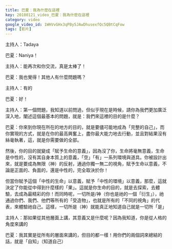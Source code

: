 ```yaml
---
title: 巴夏：我為什麼在這裡
key: 20180121_video_巴夏：我為什麼在這裡
category: video
google_video_id: 1WHVvGHx3qPBy5JAwDhusexfQc5QBtCqFow
tags: [影片]
---
```


主持人：Tadaya

巴夏：Naniya！

主持人：能再次和你交流，真是太棒了！

巴夏：我也覺得！其他人有什麼問題嗎？

主持人：有的

巴夏：好！

主持人：第一個問題，我知道以前問過，但似乎現在是時候，請你為我們更加廣泛深入地，闡述這個最基本的問題，就是：我們來這裡的目的是什麼？

巴夏：你來到你現在所在的地方的目的，就是要儘可能地成為「完整的自己」，而你實現的方式，就是在你的最高興奮上，盡你最大能力地去行動，並且對結果沒有絲毫執著，這，就是你需要做的全部。

然後，你的目的就變成「賦予生命的意義」，因為沒了你，生命將毫無意義，生命是中性的，沒有其自身本質上的意義，「空」「有」一系列環境與道具。你被設計出來，就是要成為無限（神）的反射，通過你獨一無二的視角，賦予生命以意義，不論是正面的、負面的，還是中性的，完全取決於你！

但當你賦予這個「中性的生命」以意義，賦予「中性的環境」以意義，那麼，這就決定了你能從中得到什麼樣的「果」。這就是你生命的目的，就是去探索，去體驗，去成為最精彩的你！而同時呢，一切所是/神（你也是祂的一個「衍生」），祂通過你們、我們、他們等所有的「受造物」，也就是所有的「不同的視角」的代表，來體驗祂自己。這樣，一切所是（神）就能真正地知道自己就是一切所「是」

主持人：那如果從其他層面上講，其意義又是什麼呢？因為我知道，你是從人格的角度來講的

巴夏：我其實是從所有的層面來講的，但目的都一樣！用你們的兩個詞來總結的話，就是「自知」（知道自己）
